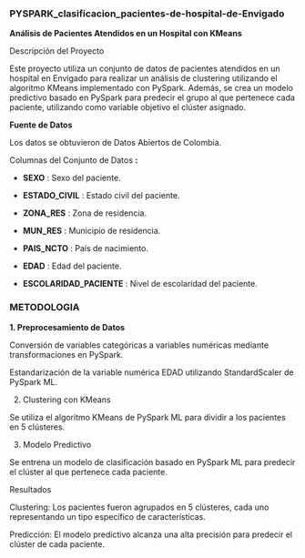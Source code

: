 ### **PYSPARK_clasificacion_pacientes-de-hospital-de-Envigado**

**Análisis de Pacientes Atendidos en un Hospital con KMeans**

Descripción del Proyecto

Este proyecto utiliza un conjunto de datos de pacientes atendidos en un hospital en Envigado para realizar un análisis de clustering utilizando el algoritmo KMeans implementado con PySpark. Además, se crea un modelo predictivo basado en PySpark para predecir el grupo al que pertenece cada paciente, utilizando como variable objetivo el clúster asignado.

**Fuente de Datos**

Los datos se obtuvieron de Datos Abiertos de Colombia.

Columnas del Conjunto de Datos **:**

- **SEXO** : Sexo del paciente.

- **ESTADO_CIVIL** : Estado civil del paciente.

- **ZONA_RES** : Zona de residencia.

- **MUN_RES** : Municipio de residencia.

- **PAIS_NCTO** : País de nacimiento.

- **EDAD** : Edad del paciente.

- **ESCOLARIDAD_PACIENTE** : Nivel de escolaridad del paciente.

### **METODOLOGIA**

**1. Preprocesamiento de Datos**

Conversión de variables categóricas a variables numéricas mediante transformaciones en PySpark.

Estandarización de la variable numérica EDAD utilizando StandardScaler de PySpark ML.

2. Clustering con KMeans

Se utiliza el algoritmo KMeans de PySpark ML para dividir a los pacientes en 5 clústeres.

3. Modelo Predictivo

Se entrena un modelo de clasificación basado en PySpark ML para predecir el clúster al que pertenece cada paciente.

Resultados

Clustering: Los pacientes fueron agrupados en 5 clústeres, cada uno representando un tipo específico de características.

Predicción: El modelo predictivo alcanza una alta precisión para predecir el clúster de cada paciente.
